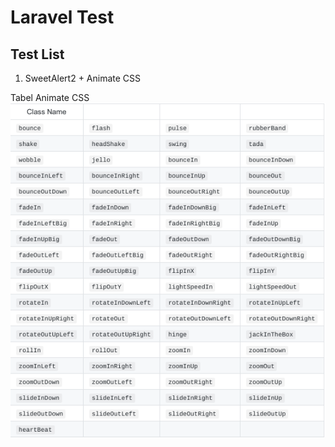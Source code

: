 # Laravel Test

## Test List
1. SweetAlert2 + Animate CSS

Tabel Animate CSS
<img src="animate.png">